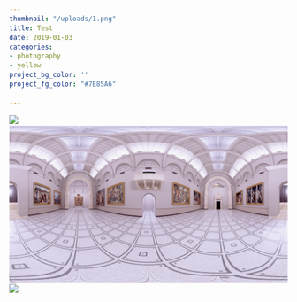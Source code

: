 ```yaml
---
thumbnail: "/uploads/1.png"
title: Test
date: 2019-01-03
categories:
- photography
- yellow
project_bg_color: ''
project_fg_color: "#7E85A6"

---
```

![](/uploads/6.png)![](/uploads/v-a_raphael-gallery-360.png)![](/uploads/markus-spiske-516263-unsplash.jpg)